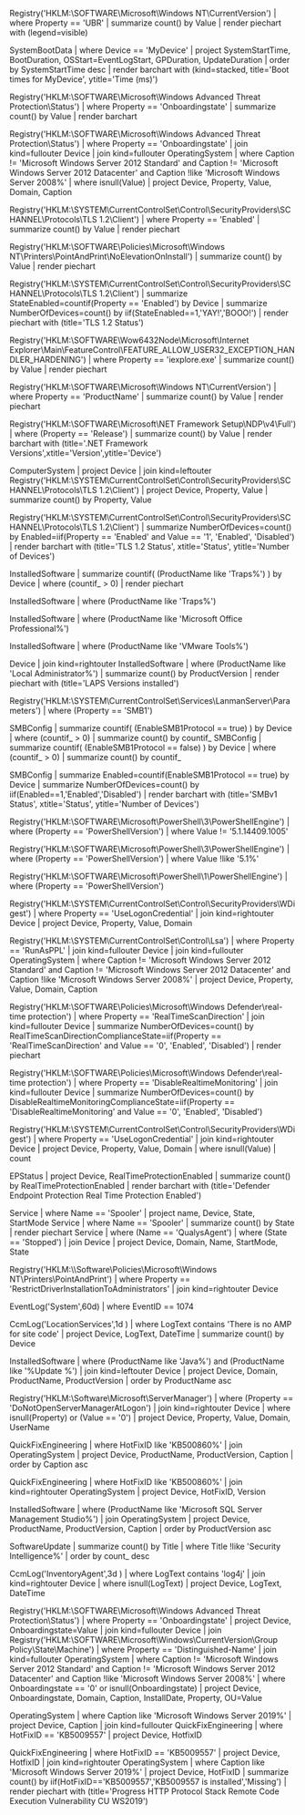 Registry('HKLM:\SOFTWARE\Microsoft\Windows NT\CurrentVersion')
| where Property == 'UBR'
| summarize count() by Value
| render piechart with (legend=visible)

SystemBootData
| where Device == 'MyDevice'
| project SystemStartTime, BootDuration, OSStart=EventLogStart, GPDuration, UpdateDuration
| order by SystemStartTime desc
| render barchart with (kind=stacked, title='Boot times for MyDevice', ytitle='Time (ms)')

Registry('HKLM:\SOFTWARE\Microsoft\Windows Advanced Threat Protection\Status')
| where Property == 'Onboardingstate'
| summarize count() by Value
| render barchart

Registry('HKLM:\SOFTWARE\Microsoft\Windows Advanced Threat Protection\Status')
| where Property == 'Onboardingstate'
| join kind=fullouter Device
| join kind=fullouter OperatingSystem
| where Caption != 'Microsoft Windows Server 2012 Standard' and Caption != 'Microsoft Windows Server 2012 Datacenter' and Caption !like 'Microsoft Windows Server 2008%'
| where isnull(Value)
| project Device, Property, Value, Domain, Caption

Registry('HKLM:\\SYSTEM\CurrentControlSet\Control\SecurityProviders\SCHANNEL\Protocols\TLS 1.2\Client')
| where Property == 'Enabled'
| summarize count() by Value
| render piechart

Registry('HKLM:\SOFTWARE\Policies\Microsoft\Windows NT\Printers\PointAndPrint\NoElevationOnInstall')
| summarize count() by Value
| render piechart

Registry('HKLM:\\SYSTEM\CurrentControlSet\Control\SecurityProviders\SCHANNEL\Protocols\TLS 1.2\Client')
| summarize StateEnabled=countif(Property == 'Enabled') by Device
| summarize NumberOfDevices=count() by iif(StateEnabled==1,'YAY!','BOOO!')
| render piechart with (title='TLS 1.2 Status')

Registry('HKLM:\SOFTWARE\Wow6432Node\Microsoft\Internet Explorer\Main\FeatureControl\FEATURE_ALLOW_USER32_EXCEPTION_HANDLER_HARDENING')
| where Property == 'iexplore.exe'
| summarize count() by Value
| render piechart

Registry('HKLM:\SOFTWARE\Microsoft\Windows NT\CurrentVersion')
| where Property == 'ProductName'
| summarize count() by Value
| render piechart

Registry('HKLM:\\SOFTWARE\\Microsoft\\NET Framework Setup\\NDP\\v4\\Full')
| where (Property == 'Release')
| summarize count() by Value
| render barchart with (title='.NET Framework Versions',xtitle='Version',ytitle='Device')

ComputerSystem | project Device
| join kind=leftouter Registry('HKLM:\\SYSTEM\CurrentControlSet\Control\SecurityProviders\SCHANNEL\Protocols\TLS 1.2\Client')
| project Device, Property, Value
| summarize count() by Property, Value

Registry('HKLM:\\SYSTEM\CurrentControlSet\Control\SecurityProviders\SCHANNEL\Protocols\TLS 1.2\Client')
| summarize NumberOfDevices=count() by Enabled=iif(Property == 'Enabled' and Value == '1', 'Enabled', 'Disabled')
| render barchart with (title='TLS 1.2 Status', xtitle='Status', ytitle='Number of Devices')

InstalledSoftware
| summarize countif( (ProductName like 'Traps%') ) by Device
| where (countif_ > 0)
| render piechart

InstalledSoftware
| where (ProductName like 'Traps%')

InstalledSoftware
| where (ProductName like 'Microsoft Office Professional%')

InstalledSoftware
| where (ProductName like 'VMware Tools%')

Device
| join kind=rightouter InstalledSoftware
| where (ProductName like 'Local Administrator%')
| summarize count() by ProductVersion
| render piechart with (title='LAPS Versions installed')

Registry('HKLM:\SYSTEM\CurrentControlSet\Services\LanmanServer\Parameters') | where (Property == 'SMB1')

SMBConfig | summarize countif( (EnableSMB1Protocol == true) ) by Device | where (countif_ > 0) | summarize count() by countif_
SMBConfig | summarize countif( (EnableSMB1Protocol == false) ) by Device | where (countif_ > 0) | summarize count() by countif_

SMBConfig
| summarize Enabled=countif(EnableSMB1Protocol == true) by Device
| summarize NumberOfDevices=count() by iif(Enabled==1,'Enabled','Disabled')
| render barchart with (title='SMBv1 Status', xtitle='Status', ytitle='Number of Devices')

Registry('HKLM:\\SOFTWARE\\Microsoft\\PowerShell\\3\\PowerShellEngine')
| where (Property == 'PowerShellVersion')
| where Value != '5.1.14409.1005'

Registry('HKLM:\\SOFTWARE\\Microsoft\\PowerShell\\3\\PowerShellEngine')
| where (Property == 'PowerShellVersion')
| where Value !like '5.1%'

Registry('HKLM:\\SOFTWARE\\Microsoft\\PowerShell\\1\\PowerShellEngine')
| where (Property == 'PowerShellVersion')

Registry('HKLM:\\SYSTEM\CurrentControlSet\Control\SecurityProviders\WDigest')
| where Property == 'UseLogonCredential'
| join kind=rightouter Device
| project Device, Property, Value, Domain

Registry('HKLM:\\SYSTEM\CurrentControlSet\Control\Lsa')
| where Property == 'RunAsPPL'
| join kind=fullouter Device
| join kind=fullouter OperatingSystem
| where Caption != 'Microsoft Windows Server 2012 Standard' and Caption != 'Microsoft Windows Server 2012 Datacenter' and Caption !like 'Microsoft Windows Server 2008%'
| project Device, Property, Value, Domain, Caption

Registry('HKLM:\SOFTWARE\Policies\Microsoft\Windows Defender\real-time protection')
| where Property == 'RealTimeScanDirection'
| join kind=fullouter Device
| summarize NumberOfDevices=count() by RealTimeScanDirectionComplianceState=iif(Property == 'RealTimeScanDirection' and Value == '0', 'Enabled', 'Disabled')
| render piechart

Registry('HKLM:\SOFTWARE\Policies\Microsoft\Windows Defender\real-time protection')
| where Property == 'DisableRealtimeMonitoring'
| join kind=fullouter Device
| summarize NumberOfDevices=count() by DisableRealtimeMonitoringComplianceState=iif(Property == 'DisableRealtimeMonitoring' and Value == '0', 'Enabled', 'Disabled')

Registry('HKLM:\\SYSTEM\CurrentControlSet\Control\SecurityProviders\WDigest')
| where Property == 'UseLogonCredential'
| join kind=rightouter Device
| project Device, Property, Value, Domain
| where isnull(Value) | count

EPStatus
| project Device, RealTimeProtectionEnabled
| summarize count() by RealTimeProtectionEnabled
| render barchart with (title='Defender Endpoint Protection Real Time Protection Enabled')

Service
| where Name == 'Spooler'
| project name, Device, State, StartMode
Service
| where Name == 'Spooler'
| summarize count() by State
| render piechart
Service
| where (Name == 'QualysAgent')
| where (State == 'Stopped')
| join Device
| project Device, Domain, Name, StartMode, State

Registry('HKLM:\\\Software\Policies\Microsoft\Windows NT\Printers\PointAndPrint')
| where Property == 'RestrictDriverInstallationToAdministrators'
| join kind=rightouter Device

EventLog('System',60d)
| where EventID == 1074

CcmLog('LocationServices',1d ) | where LogText contains 'There is no AMP for site code' | project Device, LogText, DateTime
| summarize count() by Device

InstalledSoftware
| where (ProductName like 'Java%') and (ProductName like '%Update %')
| join kind=leftouter Device
| project Device, Domain, ProductName, ProductVersion
| order by ProductName asc

Registry('HKLM:\\Software\\Microsoft\\ServerManager')
| where (Property == 'DoNotOpenServerManagerAtLogon')
| join kind=rightouter Device
| where isnull(Property) or (Value == '0')
| project Device, Property, Value, Domain, UserName

QuickFixEngineering
| where HotFixID like 'KB500860%'
| join OperatingSystem
| project Device, ProductName, ProductVersion, Caption
| order by Caption asc

QuickFixEngineering
| where HotFixID like 'KB500860%'
| join kind=rightouter OperatingSystem 
| project Device, HotFixID, Version

InstalledSoftware
| where (ProductName like 'Microsoft SQL Server Management Studio%')
| join OperatingSystem
| project Device, ProductName, ProductVersion, Caption
| order by ProductVersion asc

SoftwareUpdate
| summarize count() by Title
| where Title !like 'Security Intelligence%'
| order by count_ desc

CcmLog('InventoryAgent',3d ) | where LogText contains 'log4j'
| join kind=rightouter Device
| where isnull(LogText)
| project Device, LogText, DateTime

Registry('HKLM:\SOFTWARE\Microsoft\Windows Advanced Threat Protection\Status')
| where Property == 'Onboardingstate' | project Device, Onboardingstate=Value
| join kind=fullouter Device
| join Registry('HKLM:\SOFTWARE\Microsoft\Windows\CurrentVersion\Group Policy\State\Machine')
| where Property == 'Distinguished-Name'
| join kind=fullouter OperatingSystem
| where Caption != 'Microsoft Windows Server 2012 Standard' and Caption != 'Microsoft Windows Server 2012 Datacenter' and Caption !like 'Microsoft Windows Server 2008%'
| where Onboardingstate == '0' or isnull(Onboardingstate)
| project Device, Onboardingstate, Domain, Caption, InstallDate, Property, OU=Value

OperatingSystem
| where Caption like 'Microsoft Windows Server 2019%'
| project Device, Caption
| join kind=fullouter QuickFixEngineering
| where HotFixID == 'KB5009557'
| project Device, HotfixID

QuickFixEngineering
| where HotFixID == 'KB5009557'
| project Device, HotfixID
| join kind=rightouter OperatingSystem
| where Caption like 'Microsoft Windows Server 2019%'
| project Device, HotFixID
| summarize count() by iif(HotFixID=='KB5009557','KB5009557 is installed','Missing')
| render piechart with (title='Progress HTTP Protocol Stack Remote Code Execution Vulnerability CU WS2019')
